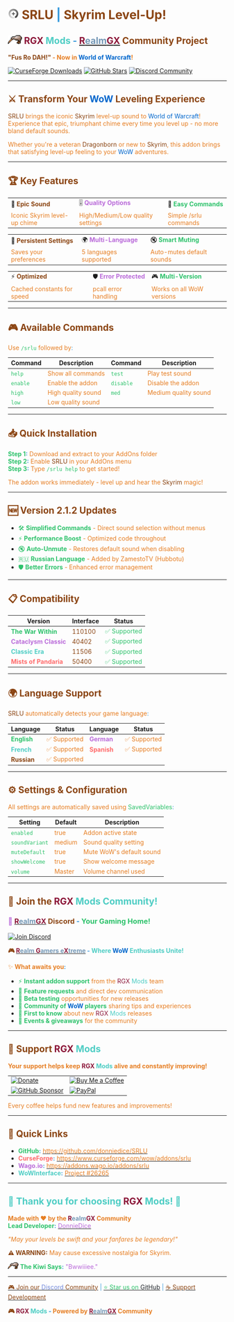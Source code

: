 # <img src="https://raw.githubusercontent.com/donniedice/SRLU/main/images/SRLU_logo_400x400.png" width="25" height="25"> <span style="color:#8B4513">S</span><span style="color:#8B4513">R</span><span style="color:#8B4513">L</span><span style="color:#8B4513">U</span> <span style="color:#3598db">|</span> <span style="color:#8B4513">Skyrim Level-Up</span><span style="color:#8B4513">!</span>

## <img src="https://raw.githubusercontent.com/donniedice/SimpleQuestPlates/main/images/kiwi.gif" height="20"> <span style="color:#8B1538">R</span><span style="color:#8B1538">G</span><span style="color:#8B1538">X</span> <span style="color:#4ecdc4">Mods</span> <span style="color:#3598db">-</span> [<span style="color:#8B1538">R</span><span style="color:#7598b6">ealm</span><span style="color:#8B1538">G</span><span style="color:#8B1538">X</span>](https://realmgx.com) <span style="color:#8B4513">Community Project</span>

**<span style="color:#8B4513">"Fus Ro DAH!"</span> <span style="color:#e67e23">- Now in</span> <span style="color:#06c">World of Warcraft</span><span style="color:#e67e23">!</span>**

[![CurseForge Downloads](https://img.shields.io/badge/CurseForge-Downloads-orange?style=for-the-badge)](https://www.curseforge.com/wow/addons/srlu) [![GitHub Stars](https://img.shields.io/github/stars/donniedice/SRLU?style=for-the-badge&color=yellow)](https://github.com/donniedice/SRLU) [![Discord Community](https://img.shields.io/badge/Join%20Our%20Discord-RealmGX%20Community-7289da?style=for-the-badge&logo=discord)](https://discord.gg/N7kdKAHVVF)

---

## <span style="color:#8B4513">⚔️ Transform Your</span> <span style="color:#06c">WoW</span> <span style="color:#8B4513">Leveling Experience</span>

<span style="color:#8B4513">S</span><span style="color:#8B4513">R</span><span style="color:#8B4513">L</span><span style="color:#8B4513">U</span> <span style="color:#e67e23">brings the iconic</span> <span style="color:#8B4513">Skyrim</span> <span style="color:#e67e23">level-up sound to</span> <span style="color:#06c">World of Warcraft</span><span style="color:#e67e23">! Experience that epic, triumphant chime every time you level up - no more bland default sounds.</span>

<span style="color:#e67e23">Whether you're a veteran</span> <span style="color:#8B4513">Dragonborn</span> <span style="color:#e67e23">or new to</span> <span style="color:#8B4513">Skyrim</span><span style="color:#e67e23">, this addon brings that satisfying level-up feeling to your</span> <span style="color:#06c">WoW</span> <span style="color:#e67e23">adventures.</span>

---

## <span style="color:#8B4513">🏆 Key Features</span>

| | | |
|---|---|---|
| 🎵 **<span style="color:#8B4513">Epic Sound</span>** | 🎚️ **<span style="color:#b96ad9">Quality Options</span>** | 🔧 **<span style="color:#2dc26b">Easy Commands</span>** |
| <span style="color:#e67e23">Iconic Skyrim level-up chime</span> | <span style="color:#e67e23">High/Medium/Low quality settings</span> | <span style="color:#e67e23">Simple /srlu commands</span> |

| | | |
|---|---|---|
| 💾 **<span style="color:#8B4513">Persistent Settings</span>** | 🌍 **<span style="color:#b96ad9">Multi-Language</span>** | 🔇 **<span style="color:#2dc26b">Smart Muting</span>** |
| <span style="color:#e67e23">Saves your preferences</span> | <span style="color:#e67e23">5 languages supported</span> | <span style="color:#e67e23">Auto-mutes default sounds</span> |

| | | |
|---|---|---|
| ⚡ **<span style="color:#8B4513">Optimized</span>** | 🛡️ **<span style="color:#b96ad9">Error Protected</span>** | 🎮 **<span style="color:#2dc26b">Multi-Version</span>** |
| <span style="color:#e67e23">Cached constants for speed</span> | <span style="color:#e67e23">pcall error handling</span> | <span style="color:#e67e23">Works on all WoW versions</span> |

---

## <span style="color:#8B4513">🎮 Available Commands</span>

<span style="color:#e67e23">Use</span> <span style="color:#2dc26b">`/srlu`</span> <span style="color:#e67e23">followed by</span><span style="color:#3598db">:</span>

| Command | Description | Command | Description |
|---------|-------------|---------|-------------|
| <span style="color:#2dc26b">`help`</span> | <span style="color:#e67e23">Show all commands</span> | <span style="color:#2dc26b">`test`</span> | <span style="color:#e67e23">Play test sound</span> |
| <span style="color:#2dc26b">`enable`</span> | <span style="color:#e67e23">Enable the addon</span> | <span style="color:#2dc26b">`disable`</span> | <span style="color:#e67e23">Disable the addon</span> |
| <span style="color:#2dc26b">`high`</span> | <span style="color:#e67e23">High quality sound</span> | <span style="color:#2dc26b">`med`</span> | <span style="color:#e67e23">Medium quality sound</span> |
| <span style="color:#2dc26b">`low`</span> | <span style="color:#e67e23">Low quality sound</span> | | |

---

## <span style="color:#8B4513">📥 Quick Installation</span>

**<span style="color:#2dc26b">Step 1</span><span style="color:#3598db">:</span>** <span style="color:#e67e23">Download and extract to your AddOns folder</span>  
**<span style="color:#2dc26b">Step 2</span><span style="color:#3598db">:</span>** <span style="color:#e67e23">Enable</span> <span style="color:#8B4513">S</span><span style="color:#8B4513">R</span><span style="color:#8B4513">L</span><span style="color:#8B4513">U</span> <span style="color:#e67e23">in your AddOns menu</span>  
**<span style="color:#2dc26b">Step 3</span><span style="color:#3598db">:</span>** <span style="color:#e67e23">Type</span> <span style="color:#2dc26b">`/srlu help`</span> <span style="color:#e67e23">to get started!</span>

<span style="color:#e67e23">The addon works immediately - level up and hear the</span> <span style="color:#8B4513">Skyrim</span> <span style="color:#e67e23">magic!</span>

---

## <span style="color:#8B4513">🆕 Version 2.1.2 Updates</span>

- <span style="color:#2dc26b">🛠️ **Simplified Commands**</span> <span style="color:#e67e23">- Direct sound selection without menus</span>
- <span style="color:#2dc26b">⚡ **Performance Boost**</span> <span style="color:#e67e23">- Optimized code throughout</span>  
- <span style="color:#2dc26b">🔇 **Auto-Unmute**</span> <span style="color:#e67e23">- Restores default sound when disabling</span>
- <span style="color:#2dc26b">🇷🇺 **Russian Language**</span> <span style="color:#e67e23">- Added by ZamestoTV (Hubbotu)</span>
- <span style="color:#2dc26b">🛡️ **Better Errors**</span> <span style="color:#e67e23">- Enhanced error management</span>

---

## <span style="color:#8B4513">📋 Compatibility</span>

| Version | Interface | Status |
|---------|-----------|--------|
| <span style="color:#2dc26b"><strong>The War Within</strong></span> | <span style="color:#8B4513">110100</span> | <span style="color:#2dc26b">✅ Supported</span> |
| <span style="color:#b96ad9"><strong>Cataclysm Classic</strong></span> | <span style="color:#8B4513">40402</span> | <span style="color:#2dc26b">✅ Supported</span> |
| <span style="color:#4ecdc4"><strong>Classic Era</strong></span> | <span style="color:#8B4513">11506</span> | <span style="color:#2dc26b">✅ Supported</span> |
| <span style="color:#ff6b6b"><strong>Mists of Pandaria</strong></span> | <span style="color:#8B4513">50400</span> | <span style="color:#2dc26b">✅ Supported</span> |

---

## <span style="color:#8B4513">🌍 Language Support</span>

<span style="color:#8B4513">S</span><span style="color:#8B4513">R</span><span style="color:#8B4513">L</span><span style="color:#8B4513">U</span> <span style="color:#e67e23">automatically detects your game language</span><span style="color:#3598db">:</span>

| Language | Status | Language | Status |
|----------|--------|----------|--------|
| <span style="color:#2dc26b">**English**</span> | <span style="color:#e67e23">✅ Supported</span> | <span style="color:#b96ad9">**German**</span> | <span style="color:#e67e23">✅ Supported</span> |
| <span style="color:#4ecdc4">**French**</span> | <span style="color:#e67e23">✅ Supported</span> | <span style="color:#ff6b6b">**Spanish**</span> | <span style="color:#e67e23">✅ Supported</span> |
| <span style="color:#8B4513">**Russian**</span> | <span style="color:#e67e23">✅ Supported</span> | | |

---

## <span style="color:#8B4513">⚙️ Settings & Configuration</span>

<span style="color:#e67e23">All settings are automatically saved using</span> <span style="color:#2dc26b">SavedVariables</span><span style="color:#3598db">:</span>

| Setting | Default | Description |
|---------|---------|-------------|
| <span style="color:#2dc26b">`enabled`</span> | <span style="color:#e67e23">true</span> | <span style="color:#e67e23">Addon active state</span> |
| <span style="color:#2dc26b">`soundVariant`</span> | <span style="color:#e67e23">medium</span> | <span style="color:#e67e23">Sound quality setting</span> |
| <span style="color:#2dc26b">`muteDefault`</span> | <span style="color:#e67e23">true</span> | <span style="color:#e67e23">Mute WoW's default sound</span> |
| <span style="color:#2dc26b">`showWelcome`</span> | <span style="color:#e67e23">true</span> | <span style="color:#e67e23">Show welcome message</span> |
| <span style="color:#2dc26b">`volume`</span> | <span style="color:#e67e23">Master</span> | <span style="color:#e67e23">Volume channel used</span> |

---

## <span style="color:#8B4513">🌟 Join the</span> <span style="color:#8B1538">R</span><span style="color:#8B1538">G</span><span style="color:#8B1538">X</span> <span style="color:#4ecdc4">Mods Community!</span>

### <span style="color:#b96ad9">💬</span> [<span style="color:#8B1538">R</span><span style="color:#7598b6">ealm</span><span style="color:#8B1538">G</span><span style="color:#8B1538">X</span>](https://realmgx.com) <span style="color:#8B4513">Discord</span> <span style="color:#3598db">-</span> <span style="color:#2dc26b">Your Gaming Home!</span>

[![Join Discord](https://img.shields.io/badge/Join%20Our%20Discord-RealmGX%20Community-7289da?style=for-the-badge&logo=discord&logoColor=white&labelColor=5865F2)](https://discord.gg/N7kdKAHVVF)

**<span style="color:#8B4513">🎮</span> [<span style="color:#8B1538">R</span><span style="color:#7598b6">ealm</span> <span style="color:#8B1538">G</span><span style="color:#7598b6">amers e</span><span style="color:#8B1538">X</span><span style="color:#7598b6">treme</span>](https://realmgx.com) <span style="color:#3598db">-</span> <span style="color:#4ecdc4">Where</span> <span style="color:#06c">WoW</span> <span style="color:#4ecdc4">Enthusiasts Unite!</span>**

<span style="color:#e67e23">✨ **What awaits you</span><span style="color:#3598db">:</span><span style="color:#e67e23">**</span>
- <span style="color:#2dc26b">⚡ **Instant addon support**</span> <span style="color:#e67e23">from the</span> <span style="color:#8B1538">R</span><span style="color:#8B1538">G</span><span style="color:#8B1538">X</span> <span style="color:#4ecdc4">Mods</span> <span style="color:#e67e23">team</span>
- <span style="color:#2dc26b">🎯 **Feature requests**</span> <span style="color:#e67e23">and direct dev communication</span>
- <span style="color:#2dc26b">🚀 **Beta testing**</span> <span style="color:#e67e23">opportunities for new releases</span>
- <span style="color:#2dc26b">🤝 **Community of</span> <span style="color:#06c">WoW</span> <span style="color:#2dc26b">players**</span> <span style="color:#e67e23">sharing tips and experiences</span>
- <span style="color:#2dc26b">📢 **First to know**</span> <span style="color:#e67e23">about new</span> <span style="color:#8B1538">R</span><span style="color:#8B1538">G</span><span style="color:#8B1538">X</span> <span style="color:#4ecdc4">Mods</span> <span style="color:#e67e23">releases</span>
- <span style="color:#2dc26b">🎉 **Events & giveaways**</span> <span style="color:#e67e23">for the community</span>

---

## <span style="color:#8B4513">💖 Support</span> <span style="color:#8B1538">R</span><span style="color:#8B1538">G</span><span style="color:#8B1538">X</span> <span style="color:#4ecdc4">Mods</span>

<span style="color:#e67e23">**Your support helps keep</span> <span style="color:#8B1538">R</span><span style="color:#8B1538">G</span><span style="color:#8B1538">X</span> <span style="color:#4ecdc4">Mods</span> <span style="color:#e67e23">alive and constantly improving!**</span>

| | |
|---|---|
| [![Donate](https://img.shields.io/badge/Donate-CashApp-00C853?style=for-the-badge&logo=cash-app&logoColor=white)](https://bit.ly/3fyxxSU) | [![Buy Me a Coffee](https://img.shields.io/badge/Buy%20Me%20a%20Coffee-Support-FFDD00?style=for-the-badge&logo=buy-me-a-coffee&logoColor=black)](https://buymeacoffee.com/donniedice) |
| [![GitHub Sponsor](https://img.shields.io/badge/Sponsor-GitHub-ff69b4?style=for-the-badge&logo=github-sponsors&logoColor=white)](https://github.com/sponsors/donniedice) | [![PayPal](https://img.shields.io/badge/PayPal-Donate-00457C?style=for-the-badge&logo=paypal&logoColor=white)](https://paypal.me/donniedice) |

<span style="color:#e67e23">Every coffee helps fund new features and improvements!</span>

---

## <span style="color:#8B4513">🔗 Quick Links</span>

- **<span style="color:#2dc26b">GitHub</span><span style="color:#3598db">:</span>** [<span style="color:#e67e23">https://github.com/donniedice/SRLU</span>](https://github.com/donniedice/SRLU)
- **<span style="color:#ff6b6b">CurseForge</span><span style="color:#3598db">:</span>** [<span style="color:#e67e23">https://www.curseforge.com/wow/addons/srlu</span>](https://www.curseforge.com/wow/addons/srlu)
- **<span style="color:#b96ad9">Wago.io</span><span style="color:#3598db">:</span>** [<span style="color:#e67e23">https://addons.wago.io/addons/srlu</span>](https://addons.wago.io/addons/srlu)
- **<span style="color:#4ecdc4">WoWInterface</span><span style="color:#3598db">:</span>** [<span style="color:#e67e23">Project #26265</span>](https://www.wowinterface.com/downloads/info26265-SRLU-SkyrimLevelUp.html)

---

## <span style="color:#4ecdc4">🌟 Thank you for choosing</span> <span style="color:#8B1538">R</span><span style="color:#8B1538">G</span><span style="color:#8B1538">X</span> <span style="color:#4ecdc4">Mods! 🌟</span>

**<span style="color:#e67e23">Made with ❤️ by the</span> <span style="color:#8B1538">R</span><span style="color:#7598b6">ealm</span><span style="color:#8B1538">G</span><span style="color:#8B1538">X</span> <span style="color:#e67e23">Community</span>**  
**<span style="color:#2dc26b">Lead Developer</span><span style="color:#3598db">:</span>** [<span style="color:#b96ad9">DonnieDice</span>](https://github.com/donniedice)

_<span style="color:#e67e23">"May your levels be swift and your fanfares be legendary!"</span>_

**<span style="color:#8B4513">⚠️ WARNING:</span>** <span style="color:#e67e23">May cause excessive nostalgia for Skyrim.</span>

<img src="https://raw.githubusercontent.com/donniedice/SimpleQuestPlates/main/images/kiwi.gif" height="15"> **<span style="color:#2dc26b">The Kiwi Says</span><span style="color:#3598db">:</span>** <span style="color:#b96ad9">"Bwwiiiee."</span>

---

[<span style="color:#8B4513">🎮 Join our</span> <span style="color:#7289da">Discord</span> <span style="color:#8B4513">Community</span>](https://discord.gg/N7kdKAHVVF) <span style="color:#3598db">|</span> [<span style="color:#2dc26b">⭐ Star us on</span> <span style="color:#24292e">GitHub</span>](https://github.com/donniedice/SRLU) <span style="color:#3598db">|</span> [<span style="color:#8B4513">☕ Support Development</span>](https://www.buymeacoffee.com/donniedice)

**<span style="color:#8B4513">🎮</span> <span style="color:#8B1538">R</span><span style="color:#8B1538">G</span><span style="color:#8B1538">X</span> <span style="color:#4ecdc4">Mods</span> <span style="color:#3598db">-</span> <span style="color:#e67e23">Powered by</span> [<span style="color:#8B1538">R</span><span style="color:#7598b6">ealm</span><span style="color:#8B1538">G</span><span style="color:#8B1538">X</span>](https://realmgx.com) <span style="color:#e67e23">Community</span>**